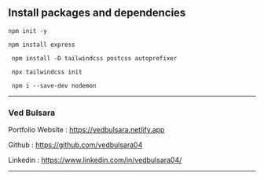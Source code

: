 ## Install packages and dependencies

``` npm init -y ```

``` npm install express ```

``` npm install -D tailwindcss postcss autoprefixer```

``` npx tailwindcss init```

``` npm i --save-dev nodemon```

---

### Ved Bulsara

Portfolio Website : https://vedbulsara.netlify.app

Github : https://github.com/vedbulsara04

Linkedin : https://www.linkedin.com/in/vedbulsara04/

---
   
